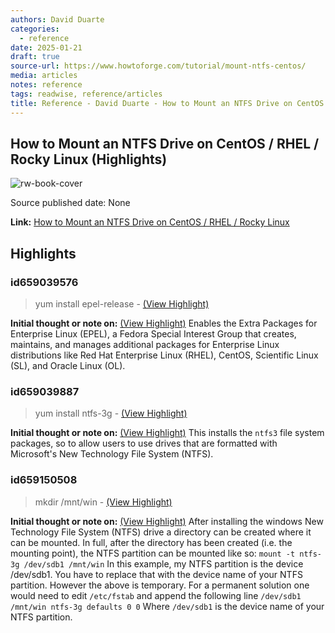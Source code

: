 ```yaml
---
authors: David Duarte
categories:
  - reference
date: 2025-01-21
draft: true
source-url: https://www.howtoforge.com/tutorial/mount-ntfs-centos/
media: articles
notes: reference
tags: readwise, reference/articles
title: Reference - David Duarte - How to Mount an NTFS Drive on CentOS / RHEL / Rocky Linux
---
```

## How to Mount an NTFS Drive on CentOS / RHEL / Rocky Linux (Highlights)

![rw-book-cover](https://www.howtoforge.com/images/featured/rhel-ntfs.jpg)

Source published date: None

**Link:** [How to Mount an NTFS Drive on CentOS / RHEL / Rocky Linux](https://www.howtoforge.com/tutorial/mount-ntfs-centos/)

## Highlights
### id659039576

> yum install epel-release
> \- [(View Highlight)](https://read.readwise.io/read/01hkxnjx1xxqbpx5y974n621ah)

**Initial thought or note on:** [(View Highlight)](https://read.readwise.io/read/01hkxnjx1xxqbpx5y974n621ah)
Enables the Extra Packages for Enterprise Linux (EPEL), a Fedora Special Interest Group that creates, maintains, and manages additional packages for Enterprise Linux distributions like Red Hat Enterprise Linux (RHEL), CentOS, Scientific Linux (SL), and Oracle Linux (OL).

### id659039887

> yum install ntfs-3g
> \- [(View Highlight)](https://read.readwise.io/read/01hkxnqwdjr6zefa8y1m15g7sy)

**Initial thought or note on:** [(View Highlight)](https://read.readwise.io/read/01hkxnqwdjr6zefa8y1m15g7sy)
This installs the `ntfs3` file system packages, so to allow users to use drives that are formatted with Microsoft's New Technology File System (NTFS).

### id659150508

> mkdir /mnt/win
> \- [(View Highlight)](https://read.readwise.io/read/01hky8x3nkrfkmevkcpzeqdc51)

**Initial thought or note on:** [(View Highlight)](https://read.readwise.io/read/01hky8x3nkrfkmevkcpzeqdc51)
After installing the windows New Technology File System (NTFS) drive a directory can be created where it can be mounted. In full, after the directory has been created (i.e. the mounting point), the NTFS partition can be mounted like so: `mount -t ntfs-3g /dev/sdb1 /mnt/win`
In this example, my NTFS partition is the device /dev/sdb1. You have to replace that with the device name of your NTFS partition.
However the above is temporary. For a permanent solution one would need to edit `/etc/fstab` and append the following line `/dev/sdb1 /mnt/win ntfs-3g defaults 0 0`
Where `/dev/sdb1` is the device name of your NTFS partition.

